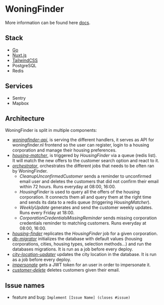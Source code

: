 # WoningFinder

More information can be found here [docs](docs/).

## Stack

- [Go](https://golang.org)
- [Nuxt.js](nuxtjs.org)
- [TailwindCSS](https://tailwindcss.com)
- PostgreSQL
- Redis

## Services

- Sentry
- Mapbox

## Architecture

WoningFinder is split in multiple components:

- _[woningfinder-api](cmd/woningfinder-api)_, is serving the different handlers, it serves as API for woningfinder.nl frontend so the user can register, login to a housing corporation and manage their housing preferences.
- _[housing-matcher](cmd/housing-matcher)_, is triggered by _HousingFinder_ via a queue (redis list). It will match the new offers to the customer search option and react to it.
- _[orchestrator](cmd/orchestrator)_, orchestrates the different jobs that needs to be often ran by WoningFinder.
  - _CleanupUnconfirmedCustomer_ sends a reminder to unconfirmed email user and deletes the customers that did not confirm their email within 72 hours. Runs everyday at 08:00, 16:00.
  - _HousingFinder_ is used to query all the offers of the housing corporation. It connects them all and query them at the right time and sends its data to a redis queue (triggering _HousingMatcher_).
  - _WeeklyUpdate_ generates and send the customer weekly updates. Runs every Friday at 18:00.
  - _CorporationCredentialsMissingReminder_ sends missing corporation credentials reminder to matching customers. Runs everyday at 08:00, 16:00.
- _[housing-finder](cmd/housing-finder)_ replicates the _HousingFinder_ job for a given corporation.
- _[db-migrator](cmd/db-migrator)_ initializes the database with default values (housing corporations, cities, housing types, selection methods...) and run the databases migrations. It is run as a job before every deploy.
- _[city-location-updater](cmd/city-location-updater)_ updates the city location in the database. It is run as a job before every deploy.
- _[impersonate](cmd/impersonate)_ gets a JWT token for an user in order to impersonate it.
- _[customer-delete](cmd/customer-delete)_ deletes customers given their email.

## Issue names

- feature and bug: `Implement [Issue Name] (closes #issue)`
